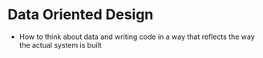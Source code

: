 # Data Oriented Design

-   How to think about data and writing code in a way that reflects the way the actual system is built
